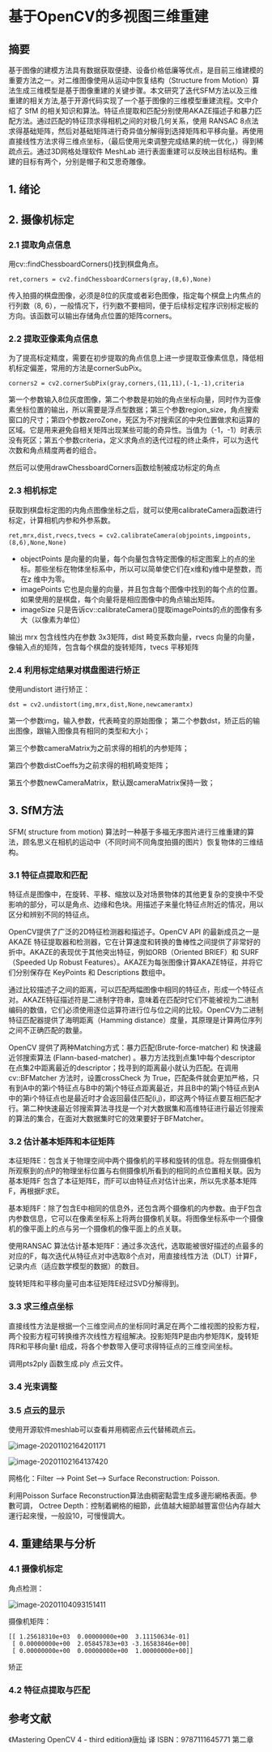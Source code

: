 # 基于OpenCV的多视图三维重建

## 摘要

基于图像的建模方法具有数据获取便捷、设备价格低廉等优点，是目前三维建模的重要方法之一。对二维图像使用从运动中恢复结构（Structure from Motion）算法生成三维模型是基于图像重建的关键步骤。本文研究了迭代SFM方法以及三维重建的相关方法,基于开源代码实现了一个基于图像的三维模型重建流程。文中介绍了 SfM 的相关知识和算法。特征点提取和匹配分别使用AKAZE描述子和暴力匹配方法。通过匹配的特征顶求得相机之间的对极几何关系，使用 RANSAC 8点法求得基础矩阵，然后对基础矩阵进行奇异值分解得到选择矩阵和平移向量。再使用直接线性方法求得三维点坐标，（最后使用光束调整完成结果的统一优化，）得到稀疏点云。通过3D网格处理软件 MeshLab 进行表面重建可以反映出目标结构。重建的目标有两个，分别是帽子和艾思奇雕像。

## 1. 绪论



## 2. 摄像机标定

### 2.1 提取角点信息

用cv::findChessboardCorners()找到棋盘角点。

`ret,corners = cv2.findChessboardCorners(gray,(8,6),None) `

传入拍摄的棋盘图像，必须是8位的灰度或者彩色图像，指定每个棋盘上内焦点的行列数（8, 6），一般情况下，行列数不要相同，便于后续标定程序识别标定板的方向。该函数可以输出存储角点位置的矩阵corners。

### 2.2 提取亚像素角点信息

为了提高标定精度，需要在初步提取的角点信息上进一步提取亚像素信息，降低相机标定偏差，常用的方法是cornerSubPix。

`corners2 = cv2.cornerSubPix(gray,corners,(11,11),(-1,-1),criteria`

第一个参数输入8位灰度图像，第二个参数是初始的角点坐标向量，同时作为亚像素坐标位置的输出，所以需要是浮点型数据；第三个参数region_size，角点搜索窗口的尺寸；第四个参数zeroZone，死区为不对搜索区的中央位置做求和运算的区域。它是用来避免自相关矩阵出现某些可能的奇异性。当值为（-1，-1）时表示没有死区；第五个参数criteria，定义求角点的迭代过程的终止条件，可以为迭代次数和角点精度两者的组合。

然后可以使用drawChessboardCorners函数绘制被成功标定的角点

### 2.3 相机标定

获取到棋盘标定图的内角点图像坐标之后，就可以使用calibrateCamera函数进行标定，计算相机内参和外参系数。

`ret,mrx,dist,rvecs,tvecs = cv2.calibrateCamera(objpoints,imgpoints,(8,6),None,None)`

* objectPoints 是向量的向量，每个向量包含特定图像的标定图案上的点的坐标。那些坐标在物体坐标系中，所以可以简单使它们在x维和y维中是整数，而在z 维中为零。
* imagePoints 它也是向量的向量，并且包含每个图像中找到的每个点的位置。如果使用的是棋盘，每个向量将是相应图像中的角点输出矩阵。
* imageSize 只是告诉cv::calibrateCamera()提取imagePoints的点的图像有多大（以像素为单位）

输出 mrx 包含线性内在参数 3x3矩阵，dist 畸变系数向量，rvecs 向量的向量，像输入点的矩阵，包含每个棋盘的旋转矩阵，tvecs 平移矩阵

### 2.4 利用标定结果对棋盘图进行矫正

使用undistort 进行矫正：

`dst = cv2.undistort(img,mrx,dist,None,newcameramtx)`

第一个参数img，输入参数，代表畸变的原始图像； 
第二个参数dst，矫正后的输出图像，跟输入图像具有相同的类型和大小；

第三个参数cameraMatrix为之前求得的相机的内参矩阵；

第四个参数distCoeffs为之前求得的相机畸变矩阵；

第五个参数newCameraMatrix，默认跟cameraMatrix保持一致；

## 3. SfM方法

SFM( structure from motion) 算法时一种基于多福无序图片进行三维重建的算法，顾名思义在相机的运动中（不同时间不同角度拍摄的图片）恢复物体的三维结构。

### 3.1 特征点提取和匹配

特征点是图像中，在旋转、平移、缩放以及对场景物体的其他更复杂的变换中不受影响的部分，可以是角点、边缘和色块。用描述子来量化特征点附近的情况，用以区分和辨别不同的特征点。

OpenCV提供了广泛的2D特征检测器和描述子。OpenCV API 的最新成员之一是AKAZE 特征提取器和检测器，它在计算速度和转换的鲁棒性之间提供了非常好的折中。AKAZE的表现优于其他突出特征，例如ORB（Oriented BRIEF）和 SURF（Speeded Up Robust Features）。AKAZE为每张图像计算AKAZE特征，并将它们分别保存在 KeyPoints 和 Descriptions 数组中。

通过比较描述子之间的距离，可以匹配两幅图像中相同的特征点，形成一个特征点对。AKAZE特征描述符是二进制字符串，意味着在匹配时它们不能被视为二进制编码的数值，它们必须使用逐位运算符进行位与位之间的比较。OpenCV为二进制特征匹配器提供了海明距离（Hamming distance）度量，其原理是计算两位序列之间不正确匹配的数量。

OpenCV 提供了两种Matching方式：暴力匹配(Brute-force-matcher) 和 快速最近邻搜索算法 (Flann-based-matcher) 。暴力方法找到点集1中每个descriptor 在点集2中距离最近的descriptor；找寻到的距离最小就认为匹配。在调用cv::BFMatcher 方法时，设置crossCheck 为 True，匹配条件就会更加严格，只有到A中的第i个特征点与B中的第j个特征点距离最近，并且B中的第j个特征点到A中的第i个特征点也是最近时才会返回最佳匹配(i,j)，即这两个特征点要互相匹配才行。第二种快速最近邻搜索算法寻找是一个对大数据集和高维特征进行最近邻搜索的算法的集合，在面对大数据集时它的效果要好于BFMatcher。

### 3.2 估计基本矩阵和本征矩阵

本征矩阵E：包含关于物理空间中两个摄像机的平移和旋转的信息。将左侧摄像机所观察到的点P的物理坐标位置与右侧摄像机所看到的相同的点位置相关联。因为基本矩阵F 包含了本征矩阵E，而F可以由特征点对估计出来，所以先求基本矩阵F，再根据F求E。

基本矩阵F：除了包含E中相同的信息外，还包含两个摄像机的内参数。由于F包含内参数信息，它可以在像素坐标系上将两台摄像机关联。将图像坐标系中一个摄像机的像平面上的点与另一个摄像机的像平面上的点关联。

使用RANSAC 算法估计基本矩阵F：通过多次迭代，选取能被很好描述的点最多的对应的F，每次迭代从特征点对中选取8个点对，用直接线性方法（DLT）计算F，记录内点（适应数学模型的数据）的数目。

旋转矩阵和平移向量可由本征矩阵E经过SVD分解得到。

### 3.3  求三维点坐标

直接线性方法是根据一个三维空间点的坐标同时满足在两个二维视图的投影方程，两个投影方程可转换维齐次线性方程组解决。投影矩阵P是由内参矩阵K，旋转矩阵R和平移向量t 组成，将各个参数带入便可求得特征点的三维空间坐标。

调用pts2ply 函数生成.ply 点云文件。

### 3.4 光束调整

### 3.5 点云的显示

使用开源软件meshlab可以查看并用稠密点云代替稀疏点云。



![image-20201102164201171](C:\Users\MY\AppData\Roaming\Typora\typora-user-images\image-20201102164201171.png)

![image-20201102164137420](C:\Users\MY\AppData\Roaming\Typora\typora-user-images\image-20201102164137420.png)

网格化：Filter –> Point Set–> Surface Reconstruction: Poisson.

利用Poisson Surface Reconstruction算法由稠密點雲生成多邊形網格表面。參數可調， Octree Depth：控制着網格的細節，此值越大細節越豐富但佔內存越大運行起來慢，一般設10，可慢慢調大。



## 4. 重建结果与分析

### 4.1 摄像机标定

角点检测：

![image-20201104093151411](C:\Users\MY\AppData\Roaming\Typora\typora-user-images\image-20201104093151411.png)

摄像机矩阵：

```
[[ 1.25618310e+03  0.00000000e+00  3.11150634e-01]
 [ 0.00000000e+00  2.05845783e+03 -3.16583846e+00]
 [ 0.00000000e+00  0.00000000e+00  1.00000000e+00]]
```

矫正

### 4.2 特征点提取与匹配

## 参考文献

《Mastering OpenCV 4 - third edition》唐灿 译 ISBN：9787111645771 第二章

